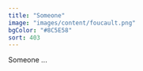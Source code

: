 ```yaml
---
title: "Someone"
image: "images/content/foucault.png"
bgColor: "#8C5E58"
sort: 403
---
```


Someone ...